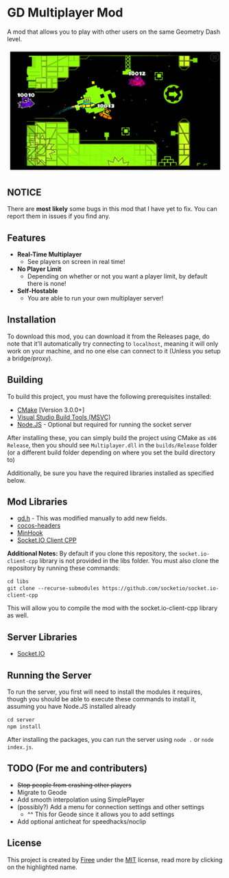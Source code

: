 # GD Multiplayer Mod
A mod that allows you to play with other users on the same Geometry Dash level.
<p align="center"><img src="./screenshots/Screenshot_1.png?raw=true" alt="Mod Example"/></p> 

## NOTICE
There are **most likely** some bugs in this mod that I have yet to fix. You can report them in issues if you find any.

## Features
* **Real-Time Multiplayer**
  * See players on screen in real time!
* **No Player Limit**
  * Depending on whether or not you want a player limit, by default there is none!
* **Self-Hostable**
  * You are able to run your own multiplayer server!

## Installation
To download this mod, you can download it from the Releases page, do note that it'll automatically try connecting to `localhost`, meaning it will only work on your machine, and no one else can connect to it (Unless you setup a bridge/proxy).
## Building

To build this project, you must have the following prerequisites installed:
- [CMake](https://cmake.org/) [Version 3.0.0+]
- [Visual Studio Build Tools (MSVC)](https://visualstudio.microsoft.com/downloads/)
- [Node.JS](https://nodejs.org) - Optional but required for running the socket server

After installing these, you can simply build the project using CMake as `x86 Release`, then you should see `Multiplayer.dll` in the `builds/Release` folder (or a different build folder depending on where you set the build directory to)

Additionally, be sure you have the required libraries installed as specified below. 
## Mod Libraries
- [gd.h](https://github.com/HJfod/gd.h/tree/90f21108faea2b6f3d9756f458a5f8a5a421ab6d) - This was modified manually to add new fields.
- [cocos-headers](https://github.com/HJfod/cocos-headers/tree/01436c6fec5bc0a42a2d75b188c40895eee8b60a)
- [MinHook](https://github.com/TsudaKageyu/minhook/tree/4a455528f61b5a375b1f9d44e7d296d47f18bb18)
- [Socket.IO Client CPP](https://github.com/socketio/socket.io-client-cpp)

**Additional Notes:** By default if you clone this repository, the `socket.io-client-cpp` library is not provided in the libs folder. You must also clone the repository by running these commands:
```
cd libs
git clone --recurse-submodules https://github.com/socketio/socket.io-client-cpp
```
This will allow you to compile the mod with the socket.io-client-cpp library as well.

## Server Libraries
- [Socket.IO](https://www.npmjs.com/package/socket.io)

## Running the Server
To run the server, you first will need to install the modules it requires, though you should be able to execute these commands to install it, assuming you have Node.JS installed already
```
cd server
npm install
```
After installing the packages, you can run the server using `node .` or `node index.js`.

## TODO (For me and contributers)
- ~~Stop people from crashing other players~~
- Migrate to Geode
- Add smooth interpolation using SimplePlayer
- (possibly?) Add a menu for connection settings and other settings
    - ^^ This for Geode since it allows you to add settings
- Add optional anticheat for speedhacks/noclip

## License
This project is created by [Firee](https://github.com/FireMario211) under the [MIT](https://choosealicense.com/licenses/mit/) license, read more by clicking on the highlighted name.
